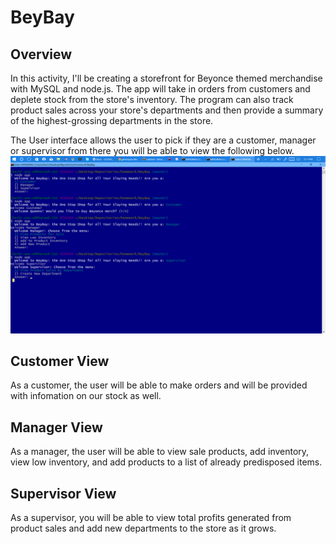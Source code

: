 # BeyBay

## Overview

In this activity, I'll be creating a storefront for Beyonce themed merchandise with MySQL and node.js. The app will take in orders from customers and deplete stock from the store's inventory. The program can also track product sales across your store's departments and then provide a summary of the highest-grossing departments in the store.

The User interface allows the user to pick if they are a customer, manager or supervisor from there you will be able to view the following below.
[![Alt text](assets/images/2017-06-25.png)]()

## Customer View

As a customer, the user will be able to make orders and will be provided with infomation on our stock as well.


## Manager View

As a manager, the user will be able to view sale products, add inventory, view low inventory, and add products to a list of already predisposed items.


## Supervisor View

As a supervisor, you will be able to view total profits generated from product sales and add new departments to the store as it grows.